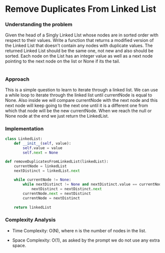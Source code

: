 # Remove Duplicates From Linked List

### Understanding the problem

Given the head of a Singly Linked LIst whose nodes are in sorted order with respect to their values. Write a function that returns a modified version of the Linked List that doesn't contain any nodes with duplicate values. The returned Linked List should be the same one, not new and also should be sorted.
Each node on the List has an integer value as well as a next node pointing to the next node on the list or None if its the tail.

#

### Approach 

This is a simple question to learn to iterate through a linked list. We can use a while loop to iterate through the linked list until currentNode is equal to None. Also inside we will compare currentNode with the next node and this next node will keep going to the next one until it is a different one from which that node will be the new currentNode. When we reach the null or None node at the end we just return the LinkedList.

### Implementation

```python
class LinkedList:
    def __init__(self, value):
        self.value = value
        self.next = None

def removeDuplicatesFromLinkedList(linkedList):
	currentNode = linkedList
	nextDistinct = linkedList.next
	
	while currentNode != None:
		while nextDistinct != None and nextDistinct.value == currentNode.value:
			nextDistinct = nextDistinct.next
		currentNode.next = nextDistinct
		currentNode = nextDistinct
		
    return linkedList
```

### Complexity Analysis

- Time Complexity: O(N), where n is the number of nodes in the list.

- Space Complexity: O(1), as asked by the prompt we do not use any extra space.

#
